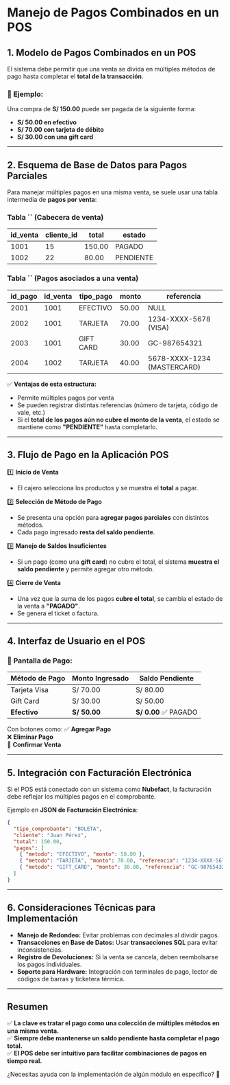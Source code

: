 # Manejo de Pagos Combinados en un POS

## 1. Modelo de Pagos Combinados en un POS

El sistema debe permitir que una venta se divida en múltiples métodos de pago hasta completar el **total de la transacción**.

### 🔹 Ejemplo:

Una compra de **S/ 150.00** puede ser pagada de la siguiente forma:

- **S/ 50.00 en efectivo**
- **S/ 70.00 con tarjeta de débito**
- **S/ 30.00 con una gift card**

---

## 2. Esquema de Base de Datos para Pagos Parciales

Para manejar múltiples pagos en una misma venta, se suele usar una tabla intermedia de **pagos por venta**:

### **Tabla **``** (Cabecera de venta)**

| id\_venta | cliente\_id | total  | estado    |
| --------- | ----------- | ------ | --------- |
| 1001      | 15          | 150.00 | PAGADO    |
| 1002      | 22          | 80.00  | PENDIENTE |

### **Tabla **``** (Pagos asociados a una venta)**

| id\_pago | id\_venta | tipo\_pago | monto | referencia                  |
| -------- | --------- | ---------- | ----- | --------------------------- |
| 2001     | 1001      | EFECTIVO   | 50.00 | NULL                        |
| 2002     | 1001      | TARJETA    | 70.00 | 1234-XXXX-5678 (VISA)       |
| 2003     | 1001      | GIFT CARD  | 30.00 | GC-987654321                |
| 2004     | 1002      | TARJETA    | 40.00 | 5678-XXXX-1234 (MASTERCARD) |

✅ **Ventajas de esta estructura:**

- Permite múltiples pagos por venta
- Se pueden registrar distintas referencias (número de tarjeta, código de vale, etc.)
- Si el **total de los pagos aún no cubre el monto de la venta**, el estado se mantiene como **"PENDIENTE"** hasta completarlo.

---

## 3. Flujo de Pago en la Aplicación POS

1️⃣ **Inicio de Venta**

- El cajero selecciona los productos y se muestra el **total** a pagar.

2️⃣ **Selección de Método de Pago**

- Se presenta una opción para **agregar pagos parciales** con distintos métodos.
- Cada pago ingresado **resta del saldo pendiente**.

3️⃣ **Manejo de Saldos Insuficientes**

- Si un pago (como una **gift card**) no cubre el total, el sistema **muestra el saldo pendiente** y permite agregar otro método.

4️⃣ **Cierre de Venta**

- Una vez que la suma de los pagos **cubre el total**, se cambia el estado de la venta a **"PAGADO"**.
- Se genera el ticket o factura.

---

## 4. Interfaz de Usuario en el POS

### 📌 **Pantalla de Pago:**

| Método de Pago | Monto Ingresado | Saldo Pendiente      |
| -------------- | --------------- | -------------------- |
| Tarjeta Visa   | S/ 70.00        | S/ 80.00             |
| Gift Card      | S/ 30.00        | S/ 50.00             |
| **Efectivo**   | **S/ 50.00**    | **S/ 0.00** ✅ PAGADO |

Con botones como: ✅ **Agregar Pago**\
❌ **Eliminar Pago**\
💾 **Confirmar Venta**

---

## 5. Integración con Facturación Electrónica

Si el POS está conectado con un sistema como **Nubefact**, la facturación debe reflejar los múltiples pagos en el comprobante.

Ejemplo en **JSON de Facturación Electrónica**:

```json
{
  "tipo_comprobante": "BOLETA",
  "cliente": "Juan Pérez",
  "total": 150.00,
  "pagos": [
    { "metodo": "EFECTIVO", "monto": 50.00 },
    { "metodo": "TARJETA", "monto": 70.00, "referencia": "1234-XXXX-5678" },
    { "metodo": "GIFT_CARD", "monto": 30.00, "referencia": "GC-987654321" }
  ]
}
```

---

## 6. Consideraciones Técnicas para Implementación

- **Manejo de Redondeo:** Evitar problemas con decimales al dividir pagos.
- **Transacciones en Base de Datos:** Usar **transacciones SQL** para evitar inconsistencias.
- **Registro de Devoluciones:** Si la venta se cancela, deben reembolsarse los pagos individuales.
- **Soporte para Hardware:** Integración con terminales de pago, lector de códigos de barras y ticketera térmica.

---

## Resumen

✅ **La clave es tratar el pago como una colección de múltiples métodos en una misma venta.**\
✅ **Siempre debe mantenerse un saldo pendiente hasta completar el pago total.**\
✅ **El POS debe ser intuitivo para facilitar combinaciones de pagos en tiempo real.**

¿Necesitas ayuda con la implementación de algún módulo en específico? 🚀

